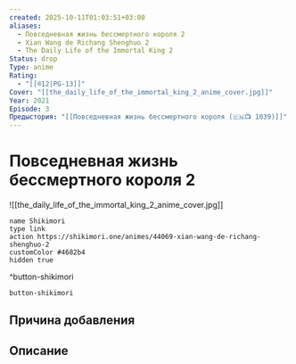 ```yaml
---
created: 2025-10-11T01:03:51+03:00
aliases:
  - Повседневная жизнь бессмертного короля 2
  - Xian Wang de Richang Shenghuo 2
  - The Daily Life of the Immortal King 2
Status: drop
Type: anime
Rating:
  - "[[®️12|PG-13]]"
Cover: "[[the_daily_life_of_the_immortal_king_2_anime_cover.jpg]]"
Year: 2021
Episode: 3
Предыстория: "[[Повседневная жизнь бессмертного короля (🇨🇳📺 1039)]]"
---
```


# Повседневная жизнь бессмертного короля 2

![[the_daily_life_of_the_immortal_king_2_anime_cover.jpg]]



```button
name Shikimori
type link
action https://shikimori.one/animes/44069-xian-wang-de-richang-shenghuo-2
customColor #4682b4
hidden true
```
^button-shikimori





`button-shikimori`

## Причина добавления




## Описание


